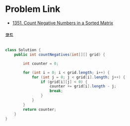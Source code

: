 # Problem Link

- [1351. Count Negative Numbers in a Sorted Matrix](https://leetcode.com/problems/count-negative-numbers-in-a-sorted-matrix/)

#### 코드

```java

class Solution {
    public int countNegatives(int[][] grid) {

        int counter = 0;

        for (int i = 0; i < grid.length; i++) {
            for (int j = 0; j < grid[i].length; j++) {
                if (grid[i][j] < 0) {
                    counter += grid[i].length - j;
                    break;
                }
            }
        }
        return counter;
    }
}

```
